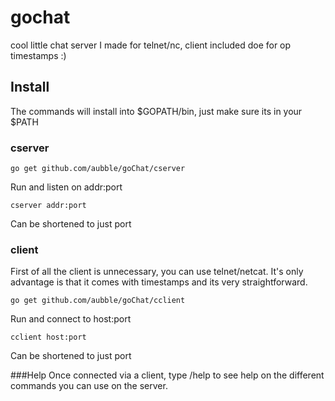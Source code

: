 # gochat
cool little chat server I made for telnet/nc, client included doe for op timestamps :)

## Install

The commands will install into $GOPATH/bin, just make sure its in your $PATH

### cserver

	go get github.com/aubble/goChat/cserver

Run and listen on addr:port

	cserver addr:port

Can be shortened to just port

### client
First of all the client is unnecessary, you can use telnet/netcat. It's only advantage is that it comes with timestamps and its very straightforward.

	go get github.com/aubble/goChat/cclient

Run and connect to host:port

	cclient host:port

Can be shortened to just port

###Help
Once connected via a client, type /help to see help on the different commands you can use on the server.
